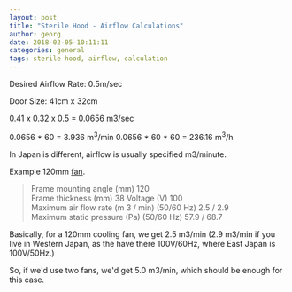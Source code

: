 ```yaml
---
layout: post
title: "Sterile Hood - Airflow Calculations"
author: georg
date: 2018-02-05-10:11:11
categories: general
tags: sterile hood, airflow, calculation
---
```


Desired Airflow Rate: 0.5m/sec

Door Size: 41cm x 32cm

0.41 x 0.32 x 0.5 = 0.0656 m3/sec

0.0656 * 60 = 3.936 m<sup>3</sup>/min
0.0656 * 60 * 60 = 236.16 m<sup>3</sup>/h

In Japan is different, airflow is usually specified m3/minute. 

Example 120mm [fan](https://www.monotaro.com/g/00347764/).

> Frame mounting angle (mm) 120 <br />
> Frame thickness (mm) 38 Voltage (V) 100 <br />
> Maximum air flow rate (m 3 / min) (50/60 Hz) 2.5 / 2.9 <br />
> Maximum static pressure (Pa) (50/60 Hz) 57.9 / 68.7 <br />

Basically, for a 120mm cooling fan, we get 2.5 m3/min (2.9 m3/min if you live in Western Japan, as the have there 100V/60Hz, where East Japan is 100V/50Hz.)

So, if we'd use two fans, we'd get 5.0 m3/min, which should be enough for this case.
